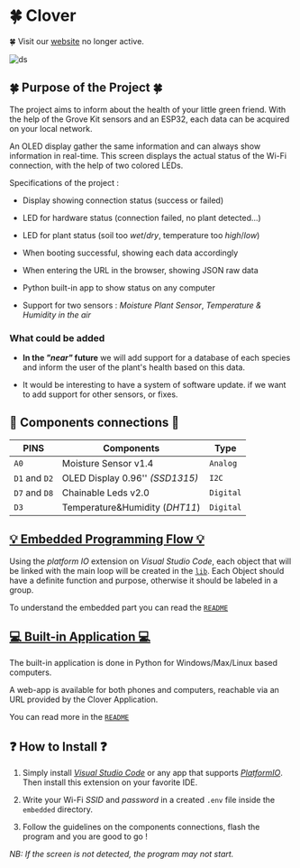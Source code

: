 # 🍀 Clover

🍀 Visit our [website](https://www.clover.ovh/) no longer active.

<img src="http://share.etheryo.fr/INSA/4096-3072-max.jpg" title="" alt="ds" data-align="center" max-width="500">

## 🍀 Purpose of the Project 🍀

The project aims to inform about the health of your little green friend. With the help of the Grove Kit sensors and an ESP32, each data can be acquired on your local network.

An OLED display gather the same information and can always show information in real-time. This screen displays the actual status of the Wi-Fi connection, with the help of  two colored LEDs.

Specifications of the project :

- Display showing connection status (success or failed)

- LED for hardware status (connection failed, no plant detected...)

- LED for plant status (soil too *wet*/*dry*, temperature too *high*/*low*)

- When booting successful, showing each data accordingly

- When entering the URL in the browser, showing JSON raw data

- Python built-in app to show status on any computer

- Support for two sensors : *Moisture Plant Sensor*, *Temperature & Humidity in the air*

### What could be added

- **In the *"near"* future** we will add support for a database of each species and inform the user of the plant's health based on this data.

- It would be interesting to have a system of software update. if we want to add support for other sensors, or fixes.

## 🔌 Components connections 🔌

| PINS          | Components                      | Type      |
| ------------- | ------------------------------- | --------- |
| `A0`          | Moisture Sensor v1.4            | `Analog`  |
| `D1` and `D2` | OLED Display 0.96'' *(SSD1315)* | `I2C`     |
| `D7` and `D8` | Chainable Leds v2.0             | `Digital` |
| `D3`          | Temperature&Humidity (*DHT11*)  | `Digital` |

## [💡 Embedded Programming Flow 💡](embedded)

Using the *platform IO* extension on *Visual Studio Code*, each object that will be linked with the main loop will be created in the [`lib`](embedded/lib/). Each Object should have a definite function and purpose, otherwise it should be labeled in a group.

To understand the embedded part you can read the [`README`](embedded) 

## [💻 Built-in Application 💻](app)

The built-in application is done in Python for Windows/Max/Linux based computers.

A web-app is available for both phones and computers, reachable via an URL provided by the Clover Application.

You can read more in the  [`README`](app)

## ❓ How to Install ❓

1. Simply install [*Visual Studio Code*](https://code.visualstudio.com/Download) or any app that supports [*PlatformIO*](https://platformio.org/). Then install this extension on your favorite IDE.

2. Write your Wi-Fi *SSID* and *password* in a created `.env` file inside the `embedded` directory.

3. Follow the guidelines on the components connections, flash the program and you are good to go !

*NB: If the screen is not detected, the program may not start.*

